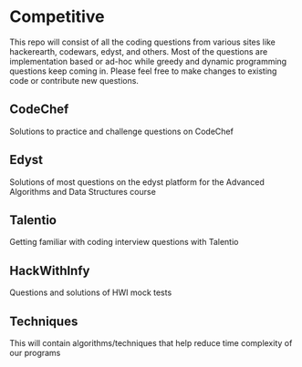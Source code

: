 # Competitive

This repo will consist of all the coding questions from various sites like hackerearth, codewars, edyst, and others.
Most of the questions are implementation based or ad-hoc while greedy and dynamic programming questions keep coming in.
Please feel free to make changes to existing code or contribute new questions.

## CodeChef

Solutions to practice and challenge questions on CodeChef

## Edyst

Solutions of most questions on the edyst platform for the Advanced Algorithms and Data Structures course

## Talentio

Getting familiar with coding interview questions with Talentio

## HackWithInfy

Questions and solutions of HWI mock tests

## Techniques

This will contain algorithms/techniques that help reduce time complexity of our programs
